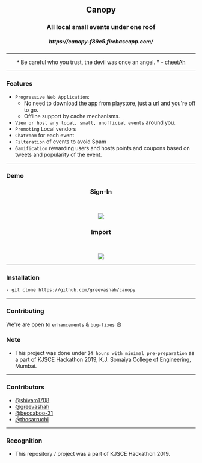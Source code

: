 <h2 align="center">Canopy</h2>

<h3 align="center">All local small events under one roof</h3>

<h5 align="center">https://canopy-f89e5.firebaseapp.com/</h5>

------------------------------------------

>


<div align="center">
&#10077; Be careful who you trust, the devil was once an angel. &#10078;  -  <a href ="https://github.com/shivam1708"> cheetAh </a>
</div>


------------------------------------------
### Features

- `Progressive Web Application`:
    - No need to download the app from playstore, just a url and you're off to go.
    - Offline support by cache mechanisms.
- `View or host any local, small, unofficial events` around you.
- `Promoting` Local vendors
- `Chatroom` for each event
- `Filteration` of events to avoid Spam 
- `Gamification` rewarding users and hosts points and coupons based on tweets and popularity of the event.


------------------------------------------
### Demo
<div align="center">

<h3 > Sign-In  </h3>
<br>
<p align="center">
<img src ="./extension/images/Sign-In.gif" max-width = 600px>
</p>

<h3 > Import  </h3>
<br>
<p align="center">
<img src ="./extension/images/Import.gif" max-width = 600px>
</p>

</div>


------------------------------------------
### Installation

``` sh
- git clone https://github.com/greevashah/canopy
```
------------------------------------------
### Contributing

 We're are open to `enhancements` & `bug-fixes` :smile:  

### Note

- This project was done under `24 hours with minimal pre-preparation` as a part of KJSCE Hackathon 2019, K.J. Somaiya College of Engineering, Mumbai.

------------------------------------------
### Contributors

- [@shivam1708](https://github.com/shivam1708)
- [@greevashah](https://github.com/greevashah)
- [@beccaboo-31](https://github.com/beccaboo-31)
- [@thosarruchi](https://github.com/thosarruchi)

-------------------------------------------
### Recognition
- This repository / project was a part of KJSCE Hackathon 2019.
